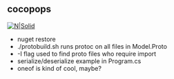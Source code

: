 ﻿## cocopops
[![N|Solid](http://i.imgur.com/kLB4uvs.jpg)]()

 - nuget restore
 - ./protobuild.sh runs protoc on all files in Model.Proto
 - -I flag used to find proto files who require import
 - serialize/deserialize example in Program.cs
 - oneof is kind of cool, maybe?